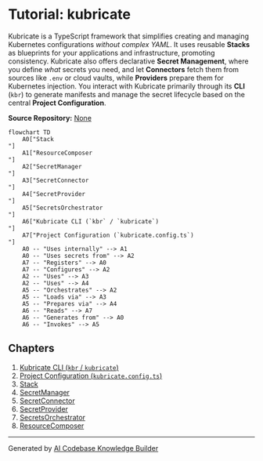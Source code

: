 # Tutorial: kubricate

Kubricate is a TypeScript framework that simplifies creating and managing Kubernetes configurations *without complex YAML*.
It uses reusable **Stacks** as blueprints for your applications and infrastructure, promoting consistency.
Kubricate also offers declarative **Secret Management**, where you define *what* secrets you need, and let **Connectors** fetch them from sources like `.env` or cloud vaults, while **Providers** prepare them for Kubernetes injection.
You interact with Kubricate primarily through its **CLI** (`kbr`) to generate manifests and manage the secret lifecycle based on the central **Project Configuration**.


**Source Repository:** [None](None)

```mermaid
flowchart TD
    A0["Stack
"]
    A1["ResourceComposer
"]
    A2["SecretManager
"]
    A3["SecretConnector
"]
    A4["SecretProvider
"]
    A5["SecretsOrchestrator
"]
    A6["Kubricate CLI (`kbr` / `kubricate`)
"]
    A7["Project Configuration (`kubricate.config.ts`)
"]
    A0 -- "Uses internally" --> A1
    A0 -- "Uses secrets from" --> A2
    A7 -- "Registers" --> A0
    A7 -- "Configures" --> A2
    A2 -- "Uses" --> A3
    A2 -- "Uses" --> A4
    A5 -- "Orchestrates" --> A2
    A5 -- "Loads via" --> A3
    A5 -- "Prepares via" --> A4
    A6 -- "Reads" --> A7
    A6 -- "Generates from" --> A0
    A6 -- "Invokes" --> A5
```

## Chapters

1. [Kubricate CLI (`kbr` / `kubricate`)
](01_kubricate_cli___kbr_____kubricate___.md)
2. [Project Configuration (`kubricate.config.ts`)
](02_project_configuration___kubricate_config_ts___.md)
3. [Stack
](03_stack_.md)
4. [SecretManager
](04_secretmanager_.md)
5. [SecretConnector
](05_secretconnector_.md)
6. [SecretProvider
](06_secretprovider_.md)
7. [SecretsOrchestrator
](07_secretsorchestrator_.md)
8. [ResourceComposer
](08_resourcecomposer_.md)


---

Generated by [AI Codebase Knowledge Builder](https://github.com/The-Pocket/Tutorial-Codebase-Knowledge)